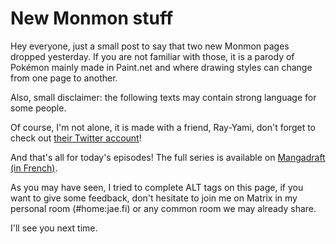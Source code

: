 # New Monmon stuff

Hey everyone, just a small post to say that two new Monmon pages dropped yesterday. If you are not familiar with those, it is a parody of Pokémon mainly made in Paint.net and where drawing styles can change from one page to another.

Also, small disclaimer: the following texts may contain strong language for some people.

Of course, I'm not alone, it is made with a friend, Ray-Yami, don't forget to check out [their Twitter account](https://twitr.gq/25dropsrayyami)!

And that's all for today's episodes! The full series is available on [Mangadraft (in French)](https://www.mangadraft.com/bd/monmon-laventure-bizarre).

As you may have seen, I tried to complete ALT tags on this page, if you want to give some feedback, don't hesitate to join me on Matrix in my personal room (#home:jae.fi) or any common room we may already share.

I'll see you next time.
